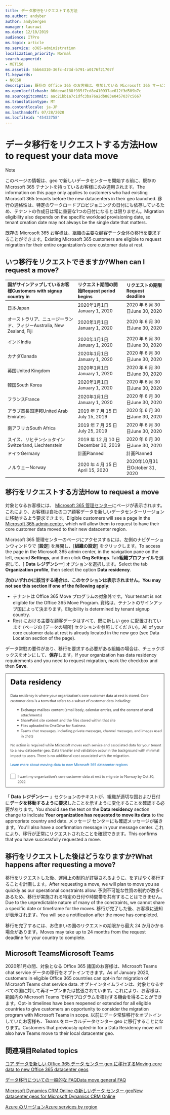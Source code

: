 ```yaml
---
title: データ移行をリクエストする方法
ms.author: andyber
author: andybergen
manager: laurawi
ms.date: 12/10/2019
audience: ITPro
ms.topic: article
ms.service: o365-administration
localization_priority: Normal
search.appverid:
- MET150
ms.assetid: 5bb64310-36fc-473d-b791-a0176f21707f
f1.keywords:
- NOCSH
description: 既存の Office 365 のお客様は、参加している Microsoft 365 サービスのお客様のデータを新しい geo に移動するために、お住まいの国の期日前に要求を提出する必要があります。
ms.openlocfilehash: 06deead188f985f7cd8e410937ae612f3d509b7c
ms.sourcegitcommit: aac21bb1a7c1dfc3ba76a2db883e0457037c5667
ms.translationtype: MT
ms.contentlocale: ja-JP
ms.lasthandoff: 07/28/2020
ms.locfileid: "45433758"
---
```

# <a name="how-to-request-your-data-move"></a><span data-ttu-id="dc4fe-103">データ移行をリクエストする方法</span><span class="sxs-lookup"><span data-stu-id="dc4fe-103">How to request your data move</span></span>

> [!NOTE]
> <span data-ttu-id="dc4fe-104">このページの情報は、geo で新しいデータセンターを開始する前に、既存の Microsoft 365 テナントを持っているお客様にのみ適用されます。</span><span class="sxs-lookup"><span data-stu-id="dc4fe-104">The information on this page only applies to customers who had existing Microsoft 365 tenants before the new datacenters in their geo launched.</span></span> <span data-ttu-id="dc4fe-105">移行の適格性は、特定のワークロードプロビジョニングの日付にも依存しているため、テナントの作成日は常に重要な1つの日付になるとは限りません。</span><span class="sxs-lookup"><span data-stu-id="dc4fe-105">Migration eligibility also depends on the specific workload provisioning date, so tenant creation date may not always be the single date that matters.</span></span>
  
<span data-ttu-id="dc4fe-106">既存の Microsoft 365 お客様は、組織の主要な顧客データ全体の移行を要求することができます。</span><span class="sxs-lookup"><span data-stu-id="dc4fe-106">Existing Microsoft 365 customers are eligible to request migration for their entire organization’s core customer data at rest.</span></span>  
  
## <a name="when-can-i-request-a-move"></a><span data-ttu-id="dc4fe-107">いつ移行をリクエストできますか?</span><span class="sxs-lookup"><span data-stu-id="dc4fe-107">When can I request a move?</span></span>

|<span data-ttu-id="dc4fe-108">**国がサインアップしているお客様**</span><span class="sxs-lookup"><span data-stu-id="dc4fe-108">**Customers with signup country in**</span></span>|<span data-ttu-id="dc4fe-109">**リクエスト期間の開始**</span><span class="sxs-lookup"><span data-stu-id="dc4fe-109">**Request period begins**</span></span>|<span data-ttu-id="dc4fe-110">**リクエストの期限**</span><span class="sxs-lookup"><span data-stu-id="dc4fe-110">**Request deadline**</span></span>|
|:-----|:-----|:-----|
|<span data-ttu-id="dc4fe-111">日本</span><span class="sxs-lookup"><span data-stu-id="dc4fe-111">Japan</span></span>  <br/> |<span data-ttu-id="dc4fe-112">2020年1月1日</span><span class="sxs-lookup"><span data-stu-id="dc4fe-112">January 1, 2020</span></span>  <br/> |<span data-ttu-id="dc4fe-113">2020 年 6 月 30 日</span><span class="sxs-lookup"><span data-stu-id="dc4fe-113">June 30, 2020</span></span>  <br/> |
|<span data-ttu-id="dc4fe-114">オーストラリア、ニュージーランド、フィジー</span><span class="sxs-lookup"><span data-stu-id="dc4fe-114">Australia, New Zealand, Fiji</span></span>  <br/> |<span data-ttu-id="dc4fe-115">2020年1月1日</span><span class="sxs-lookup"><span data-stu-id="dc4fe-115">January 1, 2020</span></span>  <br/> |<span data-ttu-id="dc4fe-116">2020 年 6 月 30 日</span><span class="sxs-lookup"><span data-stu-id="dc4fe-116">June 30, 2020</span></span>  <br/> |
|<span data-ttu-id="dc4fe-117">インド</span><span class="sxs-lookup"><span data-stu-id="dc4fe-117">India</span></span>  <br/> |<span data-ttu-id="dc4fe-118">2020年1月1日</span><span class="sxs-lookup"><span data-stu-id="dc4fe-118">January 1, 2020</span></span>  <br/> |<span data-ttu-id="dc4fe-119">2020 年 6 月 30 日</span><span class="sxs-lookup"><span data-stu-id="dc4fe-119">June 30, 2020</span></span>  <br/> |
|<span data-ttu-id="dc4fe-120">カナダ</span><span class="sxs-lookup"><span data-stu-id="dc4fe-120">Canada</span></span>  <br/> |<span data-ttu-id="dc4fe-121">2020年1月1日</span><span class="sxs-lookup"><span data-stu-id="dc4fe-121">January 1, 2020</span></span>  <br/> |<span data-ttu-id="dc4fe-122">2020 年 6 月 30 日</span><span class="sxs-lookup"><span data-stu-id="dc4fe-122">June 30, 2020</span></span>  <br/> |
|<span data-ttu-id="dc4fe-123">英国</span><span class="sxs-lookup"><span data-stu-id="dc4fe-123">United Kingdom</span></span>  <br/> |<span data-ttu-id="dc4fe-124">2020年1月1日</span><span class="sxs-lookup"><span data-stu-id="dc4fe-124">January 1, 2020</span></span>  <br/> |<span data-ttu-id="dc4fe-125">2020 年 6 月 30 日</span><span class="sxs-lookup"><span data-stu-id="dc4fe-125">June 30, 2020</span></span>  <br/> |
|<span data-ttu-id="dc4fe-126">韓国</span><span class="sxs-lookup"><span data-stu-id="dc4fe-126">South Korea</span></span>  <br/> |<span data-ttu-id="dc4fe-127">2020年1月1日</span><span class="sxs-lookup"><span data-stu-id="dc4fe-127">January 1, 2020</span></span>  <br/> |<span data-ttu-id="dc4fe-128">2020 年 6 月 30 日</span><span class="sxs-lookup"><span data-stu-id="dc4fe-128">June 30, 2020</span></span>  <br/> |
|<span data-ttu-id="dc4fe-129">フランス</span><span class="sxs-lookup"><span data-stu-id="dc4fe-129">France</span></span>  <br/> |<span data-ttu-id="dc4fe-130">2020年1月1日</span><span class="sxs-lookup"><span data-stu-id="dc4fe-130">January 1, 2020</span></span>  <br/> |<span data-ttu-id="dc4fe-131">2020 年 6 月 30 日</span><span class="sxs-lookup"><span data-stu-id="dc4fe-131">June 30, 2020</span></span>  <br/> |
|<span data-ttu-id="dc4fe-132">アラブ首長国連邦</span><span class="sxs-lookup"><span data-stu-id="dc4fe-132">United Arab Emirates</span></span>  <br/> |<span data-ttu-id="dc4fe-133">2019 年 7 月 15 日</span><span class="sxs-lookup"><span data-stu-id="dc4fe-133">July 15, 2019</span></span>  <br/> |<span data-ttu-id="dc4fe-134">2020 年 6 月 30 日</span><span class="sxs-lookup"><span data-stu-id="dc4fe-134">June 30, 2020</span></span>  <br/> |
|<span data-ttu-id="dc4fe-135">南アフリカ</span><span class="sxs-lookup"><span data-stu-id="dc4fe-135">South Africa</span></span>  <br/> |<span data-ttu-id="dc4fe-136">2019 年 7 月 25 日</span><span class="sxs-lookup"><span data-stu-id="dc4fe-136">July 25, 2019</span></span>  <br/> |<span data-ttu-id="dc4fe-137">2020 年 6 月 30 日</span><span class="sxs-lookup"><span data-stu-id="dc4fe-137">June 30, 2020</span></span>  <br/> |
|<span data-ttu-id="dc4fe-138">スイス、リヒテンシュタイン</span><span class="sxs-lookup"><span data-stu-id="dc4fe-138">Switzerland, Liechtenstein</span></span>  <br/> |<span data-ttu-id="dc4fe-139">2019 年 12 月 10 日</span><span class="sxs-lookup"><span data-stu-id="dc4fe-139">December 10, 2019</span></span>  <br/> |<span data-ttu-id="dc4fe-140">2020 年 6 月 30 日</span><span class="sxs-lookup"><span data-stu-id="dc4fe-140">June 30, 2020</span></span>  <br/> |
|<span data-ttu-id="dc4fe-141">ドイツ</span><span class="sxs-lookup"><span data-stu-id="dc4fe-141">Germany</span></span>  <br/> |<span data-ttu-id="dc4fe-142">計画</span><span class="sxs-lookup"><span data-stu-id="dc4fe-142">Planned</span></span>  <br/> |<span data-ttu-id="dc4fe-143">計画</span><span class="sxs-lookup"><span data-stu-id="dc4fe-143">Planned</span></span>  <br/> |
|<span data-ttu-id="dc4fe-144">ノルウェー</span><span class="sxs-lookup"><span data-stu-id="dc4fe-144">Norway</span></span>  <br/> |<span data-ttu-id="dc4fe-145">2020 年 4 月 15 日</span><span class="sxs-lookup"><span data-stu-id="dc4fe-145">April 15, 2020</span></span>  <br/> |<span data-ttu-id="dc4fe-146">2020年10月31日</span><span class="sxs-lookup"><span data-stu-id="dc4fe-146">October 31, 2020</span></span>  <br/> |
   
## <a name="how-to-request-a-move"></a><span data-ttu-id="dc4fe-147">移行をリクエストする方法</span><span class="sxs-lookup"><span data-stu-id="dc4fe-147">How to request a move</span></span>

<span data-ttu-id="dc4fe-148">対象となるお客様には、 [Microsoft 365 管理センター](https://aka.ms/365admin)にページが表示されます。これにより、お客様は自社のコア顧客データを新しいデータセンターリージョンに移動するよう要求できます。</span><span class="sxs-lookup"><span data-stu-id="dc4fe-148">Eligible customers will see a page in the [Microsoft 365 admin center](https://aka.ms/365admin), which will allow them to request to have their core customer data moved to their new datacenter region.</span></span>  
  
<span data-ttu-id="dc4fe-149">Microsoft 365 管理センターのページにアクセスするには、左側のナビゲーションウィンドウで [**設定**] を展開し、[**組織の設定**] をクリックします。</span><span class="sxs-lookup"><span data-stu-id="dc4fe-149">To access the page in the Microsoft 365 admin center, in the navigation pane on the left, expand **Settings**, and then click **Org Settings**.</span></span>
<span data-ttu-id="dc4fe-150">Tab**組織プロファイル**を選択して、[ **Data レジデンシー**] オプションを選択します。</span><span class="sxs-lookup"><span data-stu-id="dc4fe-150">Select the tab **Organization profile**, then select the option **Data residency**.</span></span>
  
<span data-ttu-id="dc4fe-151">**次のいずれかに該当する場合は、このセクションは表示されません**。</span><span class="sxs-lookup"><span data-stu-id="dc4fe-151">**You may not see this section if one of the following apply**:</span></span>
- <span data-ttu-id="dc4fe-152">テナントは Office 365 Move プログラムの対象外です。</span><span class="sxs-lookup"><span data-stu-id="dc4fe-152">Your tenant is not eligible for the Office 365 Move Program.</span></span>  <span data-ttu-id="dc4fe-153">資格は、テナントのサインアップ国によって決まります。</span><span class="sxs-lookup"><span data-stu-id="dc4fe-153">Eligibility is determined by tenant signup country.</span></span>
- <span data-ttu-id="dc4fe-154">Rest における主要な顧客データはすべて、既に新しい geo に配置されています (ページの [データの場所] セクションを参照してください)。</span><span class="sxs-lookup"><span data-stu-id="dc4fe-154">All of your core customer data at rest is already located in the new geo (see Data Location section of the page).</span></span> 
  
<span data-ttu-id="dc4fe-155">データ常駐の要件があり、移行を要求する必要がある組織の場合は、チェックボックスをオンにして、**保存**します。</span><span class="sxs-lookup"><span data-stu-id="dc4fe-155">If your organization has data residency requirements and you need to request migration, mark the checkbox and then **Save**.</span></span>
  
![データセンターのオプトイン操作画面](media/dataresidencyflyoutae.jpg)
  
<span data-ttu-id="dc4fe-157">「 **Data レジデンシー** 」セクションのテキストが、組織が適切な国および日付に**データを移動するように要求**したことを示すように変化することを確認する必要があります。</span><span class="sxs-lookup"><span data-stu-id="dc4fe-157">You should see the text on the **Data residency** section change to indicate **Your organization has requested to move its data** to the appropriate country and date.</span></span> <span data-ttu-id="dc4fe-158">メッセージ センターにも確認メッセージが届きます。</span><span class="sxs-lookup"><span data-stu-id="dc4fe-158">You'll also have a confirmation message in your message center.</span></span> <span data-ttu-id="dc4fe-159">これにより、移行が正常にリクエストされたことを確認できます。</span><span class="sxs-lookup"><span data-stu-id="dc4fe-159">This confirms that you have successfully requested a move.</span></span> 


  
## <a name="what-happens-after-requesting-a-move"></a><span data-ttu-id="dc4fe-160">移行をリクエストした後はどうなりますか?</span><span class="sxs-lookup"><span data-stu-id="dc4fe-160">What happens after requesting a move?</span></span>

<span data-ttu-id="dc4fe-161">移行をリクエストした後、運用上の制約が許容されるように、をすばやく移行することを計画します。</span><span class="sxs-lookup"><span data-stu-id="dc4fe-161">After requesting a move, we will plan to move you as quickly as our operational constraints allow.</span></span> <span data-ttu-id="dc4fe-162">予測不可能な性質の制約が数多くあるため、移行が実施される特定の日付や時間帯を共有することはできません。</span><span class="sxs-lookup"><span data-stu-id="dc4fe-162">Due to the unpredictable nature of many of the constraints, we cannot share a specific date or timeframe for the moves.</span></span> <span data-ttu-id="dc4fe-163">移行が完了した後、お客様に通知が表示されます。</span><span class="sxs-lookup"><span data-stu-id="dc4fe-163">You will see a notification after the move has completed.</span></span>
  
<span data-ttu-id="dc4fe-164">移行を完了するには、お住まいの国のリクエストの期限から最大 24 か月かかる場合があります。</span><span class="sxs-lookup"><span data-stu-id="dc4fe-164">Moves may take up to 24 months from the request deadline for your country to complete.</span></span>
  
## <a name="microsoft-teams"></a><span data-ttu-id="dc4fe-165">Microsoft Teams</span><span class="sxs-lookup"><span data-stu-id="dc4fe-165">Microsoft Teams</span></span>

<span data-ttu-id="dc4fe-166">2020年1月の間、対象となる Office 365 諸国のお客様は、Microsoft Teams chat service データの移行をオプトインできます。</span><span class="sxs-lookup"><span data-stu-id="dc4fe-166">As of January 2020, customers in eligible Office 365 countries can opt-in for migration of Microsoft Teams chat service data.</span></span>  <span data-ttu-id="dc4fe-167">オプトインタイムラインは、対象となるすべての国に対して再オープンまたは拡張されています。これにより、お客様は、範囲内の Microsoft Teams で移行プログラムを検討する機会を得ることができます。</span><span class="sxs-lookup"><span data-stu-id="dc4fe-167">Opt-in timelines have been reopened or extended for all eligible countries to give customers an opportunity to consider the migration program with Microsoft Teams in scope.</span></span> <span data-ttu-id="dc4fe-168">以前にデータ常駐移行をオプトインしていたお客様も、Teams をローカルデータセンター geo に移行することになります。</span><span class="sxs-lookup"><span data-stu-id="dc4fe-168">Customers that previously opted-in for a Data Residency move will also have Teams move to their local datacenter geo.</span></span>

## <a name="related-topics"></a><span data-ttu-id="dc4fe-169">関連項目</span><span class="sxs-lookup"><span data-stu-id="dc4fe-169">Related topics</span></span>

[<span data-ttu-id="dc4fe-170">コア データを新しい Office 365 データ センター geo に移行する</span><span class="sxs-lookup"><span data-stu-id="dc4fe-170">Moving core data to new Office 365 datacenter geos</span></span>](moving-data-to-new-datacenter-geos.md)

[<span data-ttu-id="dc4fe-171">データ移行についての一般的な FAQ</span><span class="sxs-lookup"><span data-stu-id="dc4fe-171">Data move general FAQ</span></span>](data-move-faq.md)

[<span data-ttu-id="dc4fe-172">Microsoft Dynamics CRM Online の新しいデータ センター geo</span><span class="sxs-lookup"><span data-stu-id="dc4fe-172">New datacenter geos for Microsoft Dynamics CRM Online</span></span>](https://go.microsoft.com/fwlink/p/?Linkid=615924)
  
[<span data-ttu-id="dc4fe-173">Azure のリージョン</span><span class="sxs-lookup"><span data-stu-id="dc4fe-173">Azure services by region</span></span>](https://azure.microsoft.com/regions/)
  

